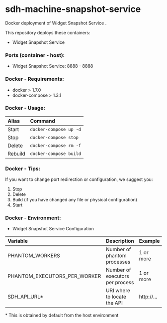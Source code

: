 # sdh-machine-snapshot-service

Docker deployment of Widget Snapshot Service .

This repository deploys these containers:
* Widget Snapshot Service

### Ports (container - host):
* Widget Snapshot Service: 8888 - 8888

### Docker - Requirements:

* docker > 1.7.0
* docker-compose > 1.3.1

### Docker - Usage:

|Alias|Command|
|:---------|:----------|
|Start|```docker-compose up -d```|
|Stop|```docker-compose stop```|
|Delete|```docker-compose rm -f```|
|Rebuild|```docker-compose build```|

### Docker - Tips:

If you want to change port redirection or configuration, we suggest you:

1. Stop
2. Delete
3. Build (if you have changed any file or physical configuration)
4. Start

### Docker - Environment:

* Widget Snapshot Service Configuration

|Variable|Description|Example|
|:---------|:----------|:----------|
|PHANTOM_WORKERS|Number of phantom processes|1 or more|
|PHANTOM_EXECUTORS_PER_WORKER|Number of executors per process|1 or more|
|SDH_API_URL\*|URI where to locate the API|http://... |

\* This is obtained by default from the host environment
